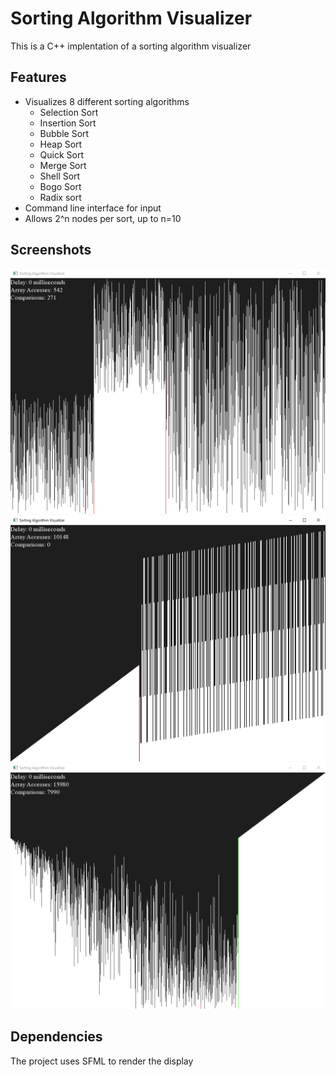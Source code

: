 # Sorting Algorithm Visualizer
This is a C++ implentation of a sorting algorithm visualizer

## Features
* Visualizes 8 different sorting algorithms
    * Selection Sort
    * Insertion Sort
    * Bubble Sort
    * Heap Sort
    * Quick Sort
    * Merge Sort
    * Shell Sort
    * Bogo Sort
    * Radix sort
* Command line interface for input
* Allows 2^n nodes per sort, up to n=10

## Screenshots
![Quick Sort](screenshots/quick.png)
![Radix Sort](screenshots/radix.png)
![Heap Sort](screenshots/heap.png)

## Dependencies
The project uses SFML to render the display